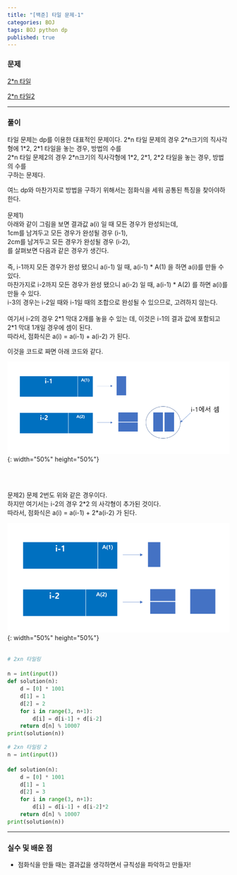 ```yaml
---
title: "[백준] 타일 문제-1"
categories: BOJ
tags: BOJ python dp
published: true
---
```


### 문제

[2\*n 타일](https://www.acmicpc.net/problem/11726)

[2\*n 타일2](https://www.acmicpc.net/problem/11727)

---

### 풀이

타일 문제는 dp를 이용한 대표적인 문제이다.
2\*n 타일 문제의 경우 2\*n크기의 직사각형에 1\*2, 2\*1 타일을 놓는 경우, 방법의 수를  
2\*n 타일 문제2의 경우 2\*n크기의 직사각형에 1\*2, 2\*1, 2\*2 타일을 놓는 경우, 방법의 수를  
구하는 문제다.

여느 dp와 마찬가지로 방법을 구하기 위해서는 점화식을 세워 공통된 특징을 찾아야하 한다.  
<br>
문제1)  
아래와 같이 그림을 보면 결과값 a(i) 일 때 모든 경우가 완성되는데,  
1cm를 남겨두고 모든 경우가 완성될 경우 (i-1),  
2cm를 남겨두고 모든 경우가 완성될 경우 (i-2),  
를 살펴보면 다음과 같은 경우가 생긴다.  
<br>
즉, i-1까지 모든 경우가 완성 됐으니 a(i-1) 일 때, a(i-1) \* A(1) 을 하면 a(i)를 만들 수 있다.  
마찬가지로 i-2까지 모든 경우가 완성 됐으니 a(i-2) 일 때, a(i-1) \* A(2) 를 하면 a(i)를 만들 수 있다.  
i-3의 경우는 i-2일 때와 i-1일 때의 조합으로 완성될 수 있으므로, 고려하지 않는다.  
<br>
여기서 i-2의 경우 2\*1 막대 2개를 놓을 수 있는 데, 이것은 i-1의 결과 값에 포함되고 2\*1 막대 1개일 경우에 셈이 된다.  
따라서, 점화식은 a(i) = a(i-1) + a(i-2) 가 된다.

이것을 코드로 짜면 아래 코드와 같다.

![s1](/assets/images/coding-Imges/img1.png){: width="50%" height="50%"}

<br><br>

문제2)
문제 2번도 위와 같은 경우이다.  
하지만 여기서는 i-2의 경우 2\*2 의 사각형이 추가된 것이다.  
따라서, 점화식은 a(i) = a(i-1) + 2\*a(i-2) 가 된다.

![s2](/assets/images/coding-Imges/img2.png){: width="50%" height="50%"}

```python

# 2xn 타일링

n = int(input())
def solution(n):
    d = [0] * 1001
    d[1] = 1
    d[2] = 2
    for i in range(3, n+1):
        d[i] = d[i-1] + d[i-2]
    return d[n] % 10007
print(solution(n))
```

```python
# 2xn 타일링 2
n = int(input())

def solution(n):
    d = [0] * 1001
    d[1] = 1
    d[2] = 3
    for i in range(3, n+1):
        d[i] = d[i-1] + d[i-2]*2
    return d[n] % 10007
print(solution(n))
```

---

### 실수 및 배운 점

- 점화식을 만들 때는 결과값을 생각하면서 규칙성을 파악하고 만들자!

